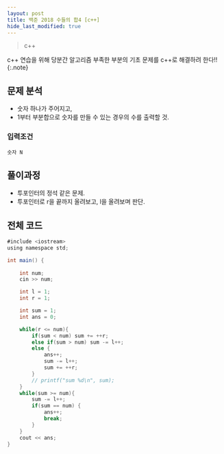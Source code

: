```yaml
---
layout: post
title: 백준 2018 수들의 합4 [c++]
hide_last_modified: true
---
```


> c++



c++ 연습을 위해 당분간 알고리즘 부족한 부분의 기초 문제를 c++로 해결하려 한다!!
{:.note}



## 문제 분석

- 숫자 하나가 주어지고,
- 1부터 부분합으로 숫자를 만들 수 있는 경우의 수를 출력할 것.



### 입력조건

```
숫자 N
```



## 풀이과정

- 투포인터의 정석 같은 문제.
- 투포인터로 r을 끝까지 올려보고, l을 올려보며 판단.





## 전체 코드

```java
#include <iostream>
using namespace std;

int main() {
    
    int num;
    cin >> num;

    int l = 1;
    int r = 1;

    int sum = 1;
    int ans = 0;

    while(r <= num){
        if(sum < num) sum += ++r;
        else if(sum > num) sum -= l++;
        else {
            ans++;
            sum -= l++;
            sum += ++r;
        }
        // printf("sum %d\n", sum);
    }
    while(sum >= num){
        sum -= l++;
        if(sum == num) {
            ans++;
            break;
        }
    }
    cout << ans;
}
```

